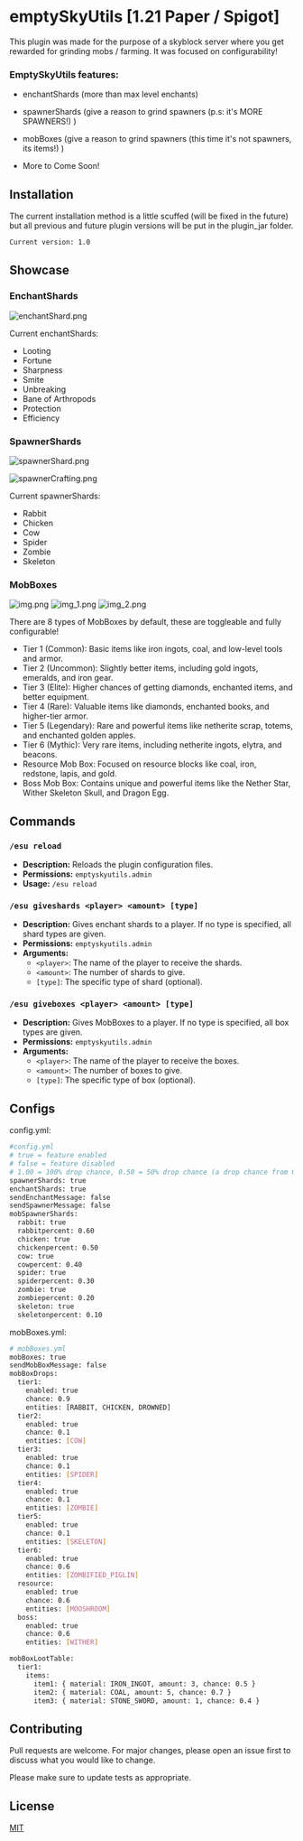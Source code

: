 # emptySkyUtils [1.21 Paper / Spigot]

This plugin was made for the purpose of a skyblock server where you get rewarded for grinding mobs / farming. It was focused on configurability!

### EmptySkyUtils features:
- enchantShards (more than max level enchants)

- spawnerShards (give a reason to grind spawners (p.s: it's MORE SPAWNERS!) )

- mobBoxes (give a reason to grind spawners (this time it's not spawners, its items!) )

- More to Come Soon!

## Installation

The current installation method is a little scuffed (will be fixed in the future) but all previous and future plugin versions will be put in the plugin_jar folder.

```bash
Current version: 1.0
```

## Showcase

### EnchantShards
![enchantShard.png](imgs/enchantShard.png)

Current enchantShards:
- Looting
- Fortune
- Sharpness
- Smite
- Unbreaking
- Bane of Arthropods
- Protection
- Efficiency

### SpawnerShards
![spawnerShard.png](imgs/spawnerShard.png)

![spawnerCrafting.png](imgs/spawnerCrafting.png)

Current spawnerShards:
- Rabbit
- Chicken
- Cow
- Spider
- Zombie
- Skeleton

### MobBoxes

![img.png](imgs/img.png)
![img_1.png](imgs/img_1.png)
![img_2.png](imgs/img_2.png)

There are 8 types of MobBoxes by default, these are toggleable and fully configurable!

- Tier 1 (Common): Basic items like iron ingots, coal, and low-level tools and armor.
- Tier 2 (Uncommon): Slightly better items, including gold ingots, emeralds, and iron gear.
- Tier 3 (Elite): Higher chances of getting diamonds, enchanted items, and better equipment.
- Tier 4 (Rare): Valuable items like diamonds, enchanted books, and higher-tier armor.
- Tier 5 (Legendary): Rare and powerful items like netherite scrap, totems, and enchanted golden apples.
- Tier 6 (Mythic): Very rare items, including netherite ingots, elytra, and beacons.
- Resource Mob Box: Focused on resource blocks like coal, iron, redstone, lapis, and gold.
- Boss Mob Box: Contains unique and powerful items like the Nether Star, Wither Skeleton Skull, and Dragon Egg.

## Commands

### `/esu reload`
- **Description:** Reloads the plugin configuration files.
- **Permissions:** `emptyskyutils.admin`
- **Usage:** `/esu reload`

### `/esu giveshards <player> <amount> [type]`
- **Description:** Gives enchant shards to a player. If no type is specified, all shard types are given.
- **Permissions:** `emptyskyutils.admin`
- **Arguments:**
  - `<player>`: The name of the player to receive the shards.
  - `<amount>`: The number of shards to give.
  - `[type]`: The specific type of shard (optional).

### `/esu giveboxes <player> <amount> [type]`
- **Description:** Gives MobBoxes to a player. If no type is specified, all box types are given.
- **Permissions:** `emptyskyutils.admin`
- **Arguments:**
  - `<player>`: The name of the player to receive the boxes.
  - `<amount>`: The number of boxes to give.
  - `[type]`: The specific type of box (optional).

## Configs

config.yml:
```bash
#config.yml
# true = feature enabled
# false = feature disabled
# 1.00 = 100% drop chance, 0.50 = 50% drop chance (a drop chance from 0.01-0.05 is recommended)
spawnerShards: true
enchantShards: true
sendEnchantMessage: false
sendSpawnerMessage: false
mobSpawnerShards:
  rabbit: true
  rabbitpercent: 0.60
  chicken: true
  chickenpercent: 0.50
  cow: true
  cowpercent: 0.40
  spider: true
  spiderpercent: 0.30
  zombie: true
  zombiepercent: 0.20
  skeleton: true
  skeletonpercent: 0.10
```

mobBoxes.yml:
```bash
# mobBoxes.yml
mobBoxes: true
sendMobBoxMessage: false
mobBoxDrops:
  tier1:
    enabled: true
    chance: 0.9
    entities: [RABBIT, CHICKEN, DROWNED]
  tier2:
    enabled: true
    chance: 0.1
    entities: [COW]
  tier3:
    enabled: true
    chance: 0.1
    entities: [SPIDER]
  tier4:
    enabled: true
    chance: 0.1
    entities: [ZOMBIE]
  tier5:
    enabled: true
    chance: 0.1
    entities: [SKELETON]
  tier6:
    enabled: true
    chance: 0.6
    entities: [ZOMBIFIED_PIGLIN]
  resource:
    enabled: true
    chance: 0.6
    entities: [MOOSHROOM]
  boss:
    enabled: true
    chance: 0.6
    entities: [WITHER]

mobBoxLootTable:
  tier1:
    items:
      item1: { material: IRON_INGOT, amount: 3, chance: 0.5 }
      item2: { material: COAL, amount: 5, chance: 0.7 }
      item3: { material: STONE_SWORD, amount: 1, chance: 0.4 }
```

## Contributing

Pull requests are welcome. For major changes, please open an issue first
to discuss what you would like to change.

Please make sure to update tests as appropriate.

## License

[MIT](https://choosealicense.com/licenses/mit/)
